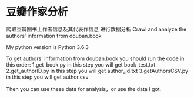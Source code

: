 # 豆瓣作家分析
爬取豆瓣图书上作者信息及其代表作信息 进行数据分析
Crawl and analyze the authors' information from douban.book

My python version is Python 3.6.3

To get authors' information from douban.book you should run the code in this order:
1.get_book.py               in this step you will get book_test.txt
2.get_authorID.py           in this step you will get author_id.txt
3.getAuthorsCSV.py          in this step you will get author.csv

Then you can use these data for analysis，or use the data I got.

